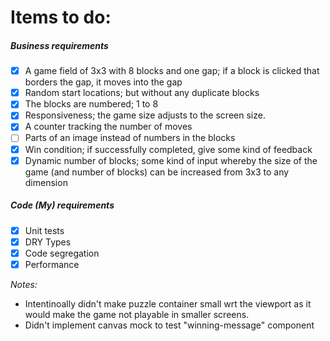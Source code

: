 # Items to do:

##### Business requirements

- [x] A game field of 3x3 with 8 blocks and one gap; if a block is clicked that borders the gap, it moves into the gap
- [x] Random start locations; but without any duplicate blocks
- [x] The blocks are numbered; 1 to 8
- [x] Responsiveness; the game size adjusts to the screen size.
- [x] A counter tracking the number of moves
- [ ] Parts of an image instead of numbers in the blocks
- [x] Win condition; if successfully completed, give some kind of feedback
- [x] Dynamic number of blocks; some kind of input whereby the size of the game (and number of blocks) can be increased from 3x3 to any dimension

##### Code (My) requirements

- [x] Unit tests
- [x] DRY Types
- [x] Code segregation
- [x] Performance

_Notes:_

- Intentinoally didn't make puzzle container small wrt the viewport as it would make the game not playable in smaller screens.
- Didn't implement canvas mock to test "winning-message" component
